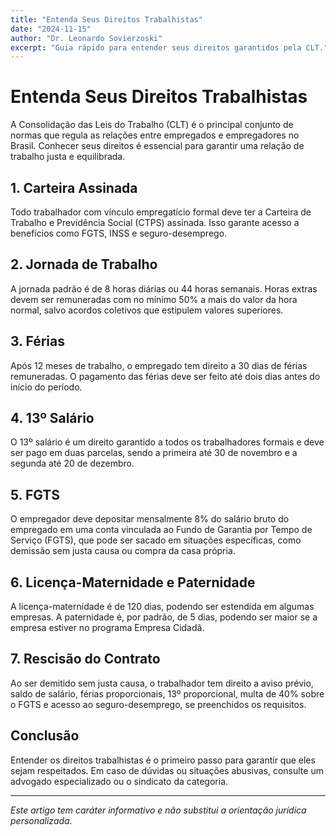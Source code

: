 ```yaml
---
title: "Entenda Seus Direitos Trabalhistas"
date: "2024-11-15"
author: "Dr. Leonardo Sovierzoski"
excerpt: "Guia rápido para entender seus direitos garantidos pela CLT."
---
```


# Entenda Seus Direitos Trabalhistas


A Consolidação das Leis do Trabalho (CLT) é o principal conjunto de normas que regula as relações entre empregados e empregadores no Brasil. Conhecer seus direitos é essencial para garantir uma relação de trabalho justa e equilibrada.

## 1. Carteira Assinada

Todo trabalhador com vínculo empregatício formal deve ter a Carteira de Trabalho e Previdência Social (CTPS) assinada. Isso garante acesso a benefícios como FGTS, INSS e seguro-desemprego.

## 2. Jornada de Trabalho

A jornada padrão é de 8 horas diárias ou 44 horas semanais. Horas extras devem ser remuneradas com no mínimo 50% a mais do valor da hora normal, salvo acordos coletivos que estipulem valores superiores.

## 3. Férias

Após 12 meses de trabalho, o empregado tem direito a 30 dias de férias remuneradas. O pagamento das férias deve ser feito até dois dias antes do início do período.

## 4. 13º Salário

O 13º salário é um direito garantido a todos os trabalhadores formais e deve ser pago em duas parcelas, sendo a primeira até 30 de novembro e a segunda até 20 de dezembro.

## 5. FGTS

O empregador deve depositar mensalmente 8% do salário bruto do empregado em uma conta vinculada ao Fundo de Garantia por Tempo de Serviço (FGTS), que pode ser sacado em situações específicas, como demissão sem justa causa ou compra da casa própria.

## 6. Licença-Maternidade e Paternidade

A licença-maternidade é de 120 dias, podendo ser estendida em algumas empresas. A paternidade é, por padrão, de 5 dias, podendo ser maior se a empresa estiver no programa Empresa Cidadã.

## 7. Rescisão do Contrato

Ao ser demitido sem justa causa, o trabalhador tem direito a aviso prévio, saldo de salário, férias proporcionais, 13º proporcional, multa de 40% sobre o FGTS e acesso ao seguro-desemprego, se preenchidos os requisitos.

## Conclusão

Entender os direitos trabalhistas é o primeiro passo para garantir que eles sejam respeitados. Em caso de dúvidas ou situações abusivas, consulte um advogado especializado ou o sindicato da categoria.

---

*Este artigo tem caráter informativo e não substitui a orientação jurídica personalizada.*
